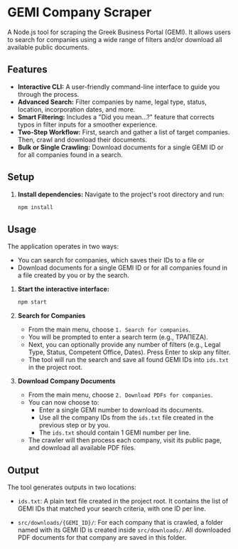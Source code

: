# GEMI Company Scraper

A Node.js tool for scraping the Greek Business Portal (GEMI). It allows users to search for companies using a wide range of filters and/or download all available public documents.

## Features

- **Interactive CLI:** A user-friendly command-line interface to guide you through the process.
- **Advanced Search:** Filter companies by name, legal type, status, location, incorporation dates, and more.
- **Smart Filtering:** Includes a "Did you mean...?" feature that corrects typos in filter inputs for a smoother experience.
- **Two-Step Workflow:** First, search and gather a list of target companies. Then, crawl and download their documents.
- **Bulk or Single Crawling:** Download documents for a single GEMI ID or for all companies found in a search.

## Setup

1.  **Install dependencies:**
    Navigate to the project's root directory and run:

    ```sh
    npm install
    ```

## Usage

The application operates in two ways:

- You can search for companies, which saves their IDs to a file or
- Download documents for a single GEMI ID or for all companies found in a file created by you or by the search.

1.  **Start the interactive interface:**

    ```sh
    npm start
    ```

2.  **Search for Companies**

    - From the main menu, choose `1. Search for companies`.
    - You will be prompted to enter a search term (e.g., ΤΡΑΠΕΖΑ).
    - Next, you can optionally provide any number of filters (e.g., Legal Type, Status, Competent Office, Dates). Press Enter to skip any filter.
    - The tool will run the search and save all found GEMI IDs into `ids.txt` in the project root.

3.  **Download Company Documents**
    - From the main menu, choose `2. Download PDFs for companies`.
    - You can now choose to:
      - Enter a single GEMI number to download its documents.
      - Use all the company IDs from the `ids.txt` file created in the previous step or by you.
      - The `ids.txt` should contain 1 GEMI number per line.
    - The crawler will then process each company, visit its public page, and download all available PDF files.

## Output

The tool generates outputs in two locations:

- `ids.txt`: A plain text file created in the project root. It contains the list of GEMI IDs that matched your search criteria, with one ID per line.

- `src/downloads/{GEMI_ID}/`: For each company that is crawled, a folder named with its GEMI ID is created inside `src/downloads/`. All downloaded PDF documents for that company are saved in this folder.
